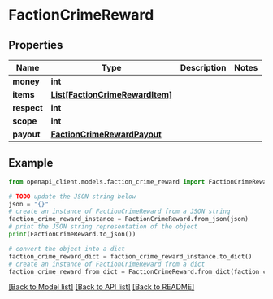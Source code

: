 # FactionCrimeReward


## Properties

Name | Type | Description | Notes
------------ | ------------- | ------------- | -------------
**money** | **int** |  | 
**items** | [**List[FactionCrimeRewardItem]**](FactionCrimeRewardItem.md) |  | 
**respect** | **int** |  | 
**scope** | **int** |  | 
**payout** | [**FactionCrimeRewardPayout**](FactionCrimeRewardPayout.md) |  | 

## Example

```python
from openapi_client.models.faction_crime_reward import FactionCrimeReward

# TODO update the JSON string below
json = "{}"
# create an instance of FactionCrimeReward from a JSON string
faction_crime_reward_instance = FactionCrimeReward.from_json(json)
# print the JSON string representation of the object
print(FactionCrimeReward.to_json())

# convert the object into a dict
faction_crime_reward_dict = faction_crime_reward_instance.to_dict()
# create an instance of FactionCrimeReward from a dict
faction_crime_reward_from_dict = FactionCrimeReward.from_dict(faction_crime_reward_dict)
```
[[Back to Model list]](../README.md#documentation-for-models) [[Back to API list]](../README.md#documentation-for-api-endpoints) [[Back to README]](../README.md)


